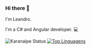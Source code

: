 ### Hi there 👋

I'm Leandro.

I'm a C# and Angular developer. :computer: 

![Karanalpe Status](https://github-readme-stats.vercel.app/api?username=leandro94costa&show_icons=true&theme=radical) [![Top Linguagens](https://github-readme-stats.vercel.app/api/top-langs/?username=leandro94costa&layout=compact&theme=radical)](https://github.com/anuraghazra/github-readme-stats)

<!--
**leandro94costa/leandro94costa** is a ✨ _special_ ✨ repository because its `README.md` (this file) appears on your GitHub profile.

Here are some ideas to get you started:

- 🔭 I’m currently working on ...
- 🌱 I’m currently learning ...
- 👯 I’m looking to collaborate on ...
- 🤔 I’m looking for help with ...
- 💬 Ask me about ...
- 📫 How to reach me: ...
- 😄 Pronouns: ...
- ⚡ Fun fact: ...
-->
